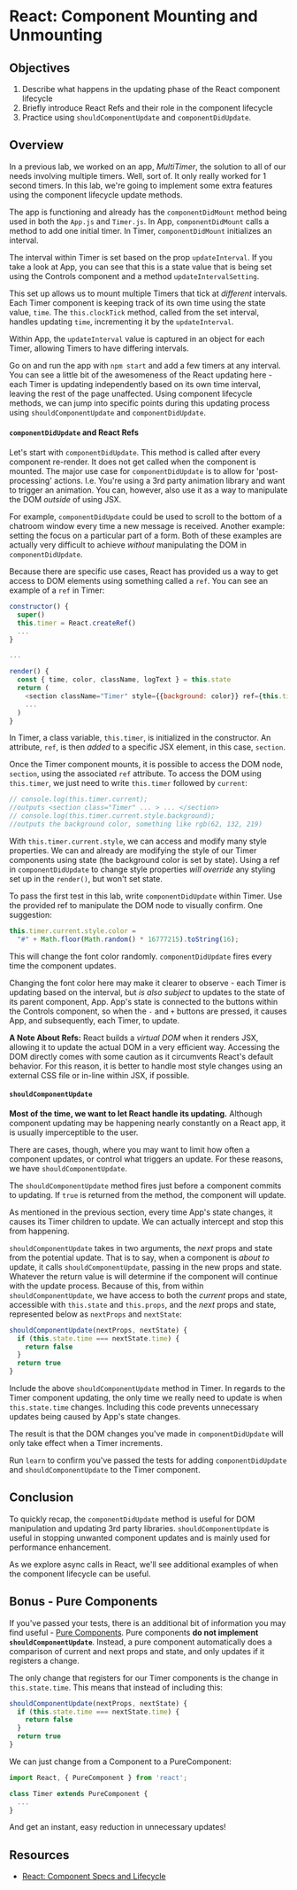 # React: Component Mounting and Unmounting

## Objectives

1. Describe what happens in the updating phase of the React component lifecycle
2. Briefly introduce React Refs and their role in the component lifecycle
3. Practice using `shouldComponentUpdate` and `componentDidUpdate`.

## Overview

In a previous lab, we worked on an app, _MultiTimer_, the solution to all of our
needs involving multiple timers. Well, sort of. It only really worked for 1
second timers. In this lab, we're going to implement some extra features using
the component lifecycle update methods.

The app is functioning and already has the `componentDidMount` method being used
in both the `App.js` and `Timer.js`. In App, `componentDidMount` calls a method
to add one initial timer. In Timer, `componentDidMount` initializes an interval.

The interval within Timer is set based on the prop `updateInterval`. If you take
a look at App, you can see that this is a state value that is being set using
the Controls component and a method `updateIntervalSetting`.

This set up allows us to mount multiple Timers that tick at _different_
intervals. Each Timer component is keeping track of its own time using the state
value, `time`. The `this.clockTick` method, called from the set interval,
handles updating `time`, incrementing it by the `updateInterval`.

Within App, the `updateInterval` value is captured in an object for each Timer,
allowing Timers to have differing intervals.

Go on and run the app with `npm start` and add a few timers at any interval. You
can see a little bit of the awesomeness of the React updating here - each Timer
is updating independently based on its own time interval, leaving the rest of
the page unaffected. Using component lifecycle methods, we can jump into
specific points during this updating process using `shouldComponentUpdate` and
`componentDidUpdate`.

#### `componentDidUpdate` and React Refs

Let's start with `componentDidUpdate`. This method is called after every
component re-render. It does not get called when the component is mounted. The
major use case for `componentDidUpdate` is to allow for 'post-processing'
actions. I.e. You're using a 3rd party animation library and want to trigger an
animation. You can, however, also use it as a way to manipulate the DOM
_outside_ of using JSX.

For example, `componentDidUpdate` could be used to scroll to the bottom of a
chatroom window every time a new message is received. Another example: setting
the focus on a particular part of a form. Both of these examples are actually
very difficult to achieve _without_ manipulating the DOM in
`componentDidUpdate`.

Because there are specific use cases, React has provided us a way to get access
to DOM elements using something called a `ref`. You can see an example of a
`ref` in Timer:

```js
constructor() {
  super()
  this.timer = React.createRef()
  ...
}

...

render() {
  const { time, color, className, logText } = this.state
  return (
    <section className="Timer" style={{background: color}} ref={this.timer}>
    ...
  )
}
```

In Timer, a class variable, `this.timer`, is initialized in the constructor. An
attribute, `ref`, is then _added_ to a specific JSX element, in this case, `section`.

Once the Timer component mounts, it is possible to access the DOM node,
`section`, using the associated `ref` attribute. To access the DOM using
`this.timer`, we just need to write `this.timer` followed by `current`:

```js
// console.log(this.timer.current);
//outputs <section class="Timer" ... > ... </section>
// console.log(this.timer.current.style.background);
//outputs the background color, something like rgb(62, 132, 219)
```

With `this.timer.current.style`, we can access and modify many style properties.
We can and already are modifying the style of our Timer components using state
(the background color is set by state). Using a ref in `componentDidUpdate` to
change style properties _will override_ any styling set up in the `render()`,
but won't set state.

To pass the first test in this lab, write `componentDidUpdate` within Timer. Use
the provided ref to manipulate the DOM node to visually confirm. One suggestion:

```js
this.timer.current.style.color =
  "#" + Math.floor(Math.random() * 16777215).toString(16);
```

This will change the font color randomly. `componentDidUpdate` fires every time
the component updates.

Changing the font color here may make it clearer to observe - each Timer is
updating based on the interval, but _is also subject_ to updates to the state of
its parent component, App. App's state is connected to the buttons within the
Controls component, so when the `-` and `+` buttons are pressed, it causes App,
and subsequently, each Timer, to update.

**A Note About Refs:** React builds a _virtual DOM_ when it renders JSX,
allowing it to update the actual DOM in a very efficient way. Accessing the
DOM directly comes with some caution as it circumvents React's default behavior.
For this reason, it is better to handle most style changes using an external CSS
file or in-line within JSX, if possible.

#### `shouldComponentUpdate`

**Most of the time, we want to let React handle its updating.** Although
component updating may be happening nearly constantly on a React app, it is
usually imperceptible to the user.

There are cases, though, where you may want to limit how often a component
updates, or control what triggers an update. For these reasons, we have
`shouldComponentUpdate`.

The `shouldComponentUpdate` method fires just before a component commits to
updating. If `true` is returned from the method, the component will update.

As mentioned in the previous section, every time App's state changes, it causes
its Timer children to update. We can actually intercept and stop this from
happening.

`shouldComponentUpdate` takes in two arguments, the _next_ props and state from
the potential update. That is to say, when a component is _about to_ update, it
calls `shouldComponentUpdate`, passing in the new props and state. Whatever the
return value is will determine if the component will continue with the update
process. Because of this, from within `shouldComponentUpdate`, we have access
to both the _current_ props and state, accessible with `this.state` and
`this.props`, and the _next_ props and state, represented below as `nextProps`
and `nextState`:

```js
shouldComponentUpdate(nextProps, nextState) {
  if (this.state.time === nextState.time) {
    return false
  }
  return true
}
```

Include the above `shouldComponentUpdate` method in Timer. In regards to the
Timer component updating, the only time we really need to update is when
`this.state.time` changes. Including this code prevents unnecessary updates
being caused by App's state changes.

The result is that the DOM changes you've made in `componentDidUpdate` will only
take effect when a Timer increments.

Run `learn` to confirm you've passed the tests for adding `componentDidUpdate`
and `shouldComponentUpdate` to the Timer component.

## Conclusion

To quickly recap, the `componentDidUpdate` method is useful for DOM manipulation
and updating 3rd party libraries. `shouldComponentUpdate` is useful in stopping
unwanted component updates and is mainly used for performance enhancement.

As we explore async calls in React, we'll see additional examples of when the
component lifecycle can be useful.

## Bonus - Pure Components

If you've passed your tests, there is an additional bit of information you may
find useful - [Pure Components][pure]. Pure components **do not implement
`shouldComponentUpdate`**. Instead, a pure component automatically does a
comparison of current and next props and state, and only updates if it registers
a change.

The only change that registers for our Timer components is the change in
`this.state.time`. This means that instead of including this:

```js
shouldComponentUpdate(nextProps, nextState) {
  if (this.state.time === nextState.time) {
    return false
  }
  return true
}
```

We can just change from a Component to a PureComponent:

```js
import React, { PureComponent } from 'react';

class Timer extends PureComponent {
  ...
}
```

And get an instant, easy reduction in unnecessary updates!

## Resources

- [React: Component Specs and Lifecycle](https://reactjs.org/docs/react-component.html)

[pure]: https://reactjs.org/docs/react-api.html#reactpurecomponent
